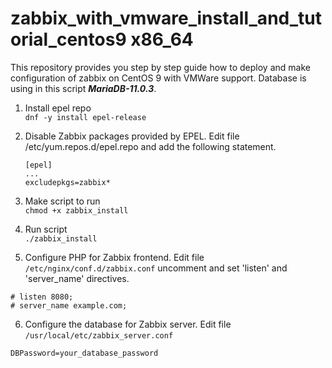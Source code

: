 # zabbix_with_vmware_install_and_tutorial_centos9 x86_64
This repository provides you step by step guide how to deploy and make configuration of zabbix on CentOS 9 with VMWare support. Database is using in this script **_MariaDB-11.0.3_**.

1. Install epel repo <br/>
  `dnf -y install epel-release` 

2. Disable Zabbix packages provided by EPEL. Edit file /etc/yum.repos.d/epel.repo and add the following statement. <br/>

   `[epel]`<br/>
  ` ... `<br/>
   `excludepkgs=zabbix*`

3. Make script to run <br/>
   `chmod +x zabbix_install`

4. Run script <br/>
   `./zabbix_install`

5.  Configure PHP for Zabbix frontend.
Edit file `/etc/nginx/conf.d/zabbix.conf` uncomment and set 'listen' and 'server_name' directives. <br/>

`# listen 8080;` <br/>
`# server_name example.com;` <br/>

6.  Configure the database for Zabbix server. Edit file `/usr/local/etc/zabbix_server.conf` <br/>

`DBPassword=your_database_password`
